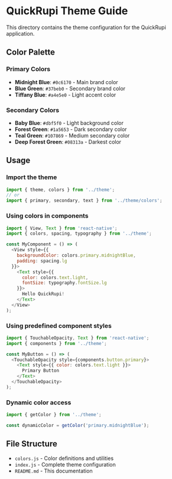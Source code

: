 # QuickRupi Theme Guide

This directory contains the theme configuration for the QuickRupi application.

## Color Palette

### Primary Colors
- **Midnight Blue**: `#0c6170` - Main brand color
- **Blue Green**: `#37beb0` - Secondary brand color  
- **Tiffany Blue**: `#a4e5e0` - Light accent color

### Secondary Colors
- **Baby Blue**: `#dbf5f0` - Light background color
- **Forest Green**: `#1a5653` - Dark secondary color
- **Teal Green**: `#107869` - Medium secondary color
- **Deep Forest Green**: `#08313a` - Darkest color

## Usage

### Import the theme
```javascript
import { theme, colors } from '../theme';
// or
import { primary, secondary, text } from '../theme/colors';
```

### Using colors in components
```javascript
import { View, Text } from 'react-native';
import { colors, spacing, typography } from '../theme';

const MyComponent = () => (
  <View style={{ 
    backgroundColor: colors.primary.midnightBlue,
    padding: spacing.lg 
  }}>
    <Text style={{ 
      color: colors.text.light,
      fontSize: typography.fontSize.lg 
    }}>
      Hello QuickRupi!
    </Text>
  </View>
);
```

### Using predefined component styles
```javascript
import { TouchableOpacity, Text } from 'react-native';
import { components } from '../theme';

const MyButton = () => (
  <TouchableOpacity style={components.button.primary}>
    <Text style={{ color: colors.text.light }}>
      Primary Button
    </Text>
  </TouchableOpacity>
);
```

### Dynamic color access
```javascript
import { getColor } from '../theme';

const dynamicColor = getColor('primary.midnightBlue');
```

## File Structure
- `colors.js` - Color definitions and utilities
- `index.js` - Complete theme configuration
- `README.md` - This documentation

